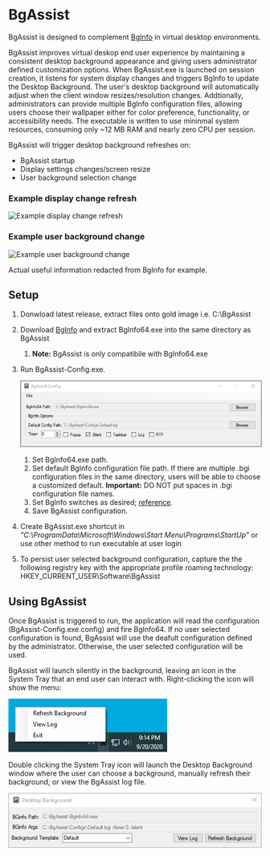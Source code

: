 # BgAssist
BgAssist is designed to complement [BgInfo](https://docs.microsoft.com/en-us/sysinternals/downloads/bginfo) in virtual desktop environments.

BgAssist improves virtual deskop end user experience by maintaining a consistent desktop background appearance and giving users administrator defined customization options. When BgAssist.exe is launched on session creation, it listens for system display changes and triggers BgInfo to update the Desktop Background. The user's desktop background will automatically adjust when the client window resizes/resolution changes. Addtionally, administrators can provide multiple BgInfo configuration files, allowing users choose their wallpaper either for color preference, functionality, or accessibility needs. The executable is written to use mininmal system resources, consuming only ~12 MB RAM and nearly zero CPU per session.

BgAssist will trigger desktop background refreshes on:
* BgAssist startup
* Display settings changes/screen resize
* User background selection change

### Example display change refresh

![Example display change refresh](https://github.com/blazcode/BgAssist/blob/master/Screenshots/Example-DisplayChange.GIF)

### Example user background change

![Example user background change](https://github.com/blazcode/BgAssist/blob/master/Screenshots/Example-ChangeWallpaper.GIF)

Actual useful information redacted from BgInfo for example.

## Setup
1. Donwload latest release, extract files onto gold image i.e. C:\BgAssist
1. Download [BgInfo](https://docs.microsoft.com/en-us/sysinternals/downloads/bginfo) and extract BgInfo64.exe into the same directory as BgAssist
    1. **Note:** BgAssist is only compatibile with BgInfo64.exe
1. Run BgAssist-Config.exe.
   
   ![BgAssist Config](https://github.com/blazcode/BgAssist/blob/master/Screenshots/BgAssist-Config.png)
   
    1. Set BgInfo64.exe path.
    1. Set default BgInfo configuration file path. If there are multiple .bgi configuration files in the same directory, users will be able to choose a customized default. **Important:** DO NOT put spaces in .bgi configuration file names.
    1. Set BgInfo switches as desired; [reference](https://docs.microsoft.com/en-us/sysinternals/downloads/bginfo).
    1. Save BgAssist configuration.
1.  Create BgAssist.exe shortcut in *"C:\ProgramData\Microsoft\Windows\Start Menu\Programs\StartUp"* or use other method to run executable at user login
1. To persist user selected background configuration, capture the the following registry key with the appropriate profile roaming technology: HKEY_CURRENT_USER\Software\BgAssist

## Using BgAssist
Once BgAssist is triggered to run, the application will read the configuration (BgAssist-Config.exe.config) and fire BgInfo64. If no user selected configuration is found, BgAssist will use the deafult configuration defined by the administrator. Otherwise, the user selected configuration will be used.

BgAssist will launch silently in the background, leaving an icon in the System Tray that an end user can interact with. Right-clicking the icon will show the menu:

![BgAssist](https://github.com/blazcode/BgAssist/blob/master/Screenshots/BgAssist-System-Tray.png)

Double clicking the System Tray icon will launch the Desktop Background window where the user can choose a background, manually refresh their background, or view the BgAssist log file.

![BgAssist System Tray](https://github.com/blazcode/BgAssist/blob/master/Screenshots/BgAssist.png)

